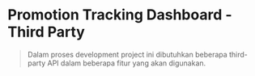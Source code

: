 # Promotion Tracking Dashboard - Third Party

> Dalam proses development project ini dibutuhkan beberapa third-party API dalam beberapa fitur yang akan digunakan.